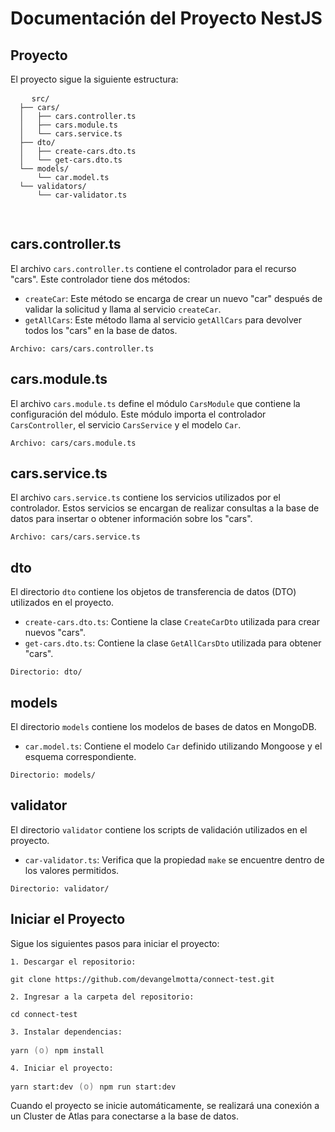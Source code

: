 <!DOCTYPE html>
<html>
<head>
  <meta charset="UTF-8">
  <title>Documentación del Proyecto NestJS</title>
</head>
<body>
  <h1>Documentación del Proyecto NestJS</h1>
  
  <h2>Proyecto</h2>
  <p>El proyecto sigue la siguiente estructura:</p>
  <pre>
    <code>src/
  ├── cars/
  │   ├── cars.controller.ts
  │   ├── cars.module.ts
  │   └── cars.service.ts
  ├── dto/
  │   ├── create-cars.dto.ts
  │   └── get-cars.dto.ts
  └── models/
      └── car.model.ts
  └── validators/
      └── car-validator.ts
    </code>
  </pre>

  <h2>cars.controller.ts</h2>
  <p>
    El archivo <code>cars.controller.ts</code> contiene el controlador para el recurso "cars".
    Este controlador tiene dos métodos:
  </p>
  <ul>
    <li><code>createCar</code>: Este método se encarga de crear un nuevo "car" después de validar la solicitud y llama al servicio <code>createCar</code>.</li>
    <li><code>getAllCars</code>: Este método llama al servicio <code>getAllCars</code> para devolver todos los "cars" en la base de datos.</li>
  </ul>
  <pre><code class="indent-1">Archivo: cars/cars.controller.ts</code></pre>

  <h2>cars.module.ts</h2>
  <p>
    El archivo <code>cars.module.ts</code> define el módulo <code>CarsModule</code> que contiene la configuración del módulo.
    Este módulo importa el controlador <code>CarsController</code>, el servicio <code>CarsService</code> y el modelo <code>Car</code>.
  </p>
  <pre><code class="indent-1">Archivo: cars/cars.module.ts</code></pre>

  <h2>cars.service.ts</h2>
  <p>
    El archivo <code>cars.service.ts</code> contiene los servicios utilizados por el controlador.
    Estos servicios se encargan de realizar consultas a la base de datos para insertar o obtener información sobre los "cars".
  </p>
  <pre><code class="indent-1">Archivo: cars/cars.service.ts</code></pre>

  <h2>dto</h2>
  <p>
    El directorio <code>dto</code> contiene los objetos de transferencia de datos (DTO) utilizados en el proyecto.
  </p>
  <ul>
    <li><code>create-cars.dto.ts</code>: Contiene la clase <code>CreateCarDto</code> utilizada para crear nuevos "cars".</li>
    <li><code>get-cars.dto.ts</code>: Contiene la clase <code>GetAllCarsDto</code> utilizada para obtener "cars".</li>
  </ul>
  <pre><code class="indent-1">Directorio: dto/</code></pre>

  <h2>models</h2>
  <p>
    El directorio <code>models</code> contiene los modelos de bases de datos en MongoDB.
  </p>
  <ul>
    <li><code>car.model.ts</code>: Contiene el modelo <code>Car</code> definido utilizando Mongoose y el esquema correspondiente.</li>
  </ul>
  <pre><code class="indent-1">Directorio: models/</code></pre>

  <h2>validator</h2>
  <p>
    El directorio <code>validator</code> contiene los scripts de validación utilizados en el proyecto.
  </p>
  <ul>
    <li><code>car-validator.ts</code>: Verifica que la propiedad <code>make</code> se encuentre dentro de los valores permitidos.</li>
  </ul>
  <pre><code class="indent-1">Directorio: validator/</code></pre>

  <h2>Iniciar el Proyecto</h2>
  <p>Sigue los siguientes pasos para iniciar el proyecto:</p>

  <pre><code class="indent-1">1. Descargar el repositorio:</code></pre>
  <pre><code class="indent-2">git clone https://github.com/devangelmotta/connect-test.git</code></pre>

  <pre><code class="indent-1">2. Ingresar a la carpeta del repositorio:</code></pre>
  <pre><code class="indent-2">cd connect-test</code></pre>

  <pre><code class="indent-1">3. Instalar dependencias:</code></pre>
  <pre><code class="indent-2">yarn</code> <span style="color: gray;">(o)</span> <code class="indent-2">npm install</code></pre>

  <pre><code class="indent-1">4. Iniciar el proyecto:</code></pre>
  <pre><code class="indent-2">yarn start:dev</code> <span style="color: gray;">(o)</span> <code class="indent-2">npm run start:dev</code></pre>

  <p>Cuando el proyecto se inicie automáticamente, se realizará una conexión a un Cluster de Atlas para conectarse a la base de datos.</p>

</body>
</html>
